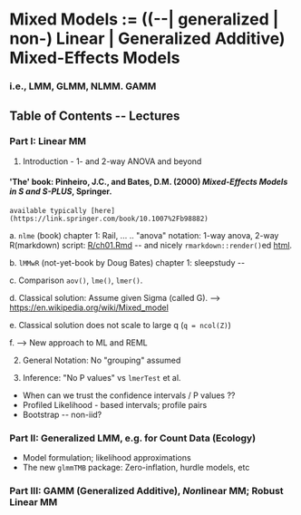 # Mixed Models := ((--| generalized | non-) Linear | Generalized Additive) Mixed-Effects Models
### i.e., LMM, GLMM, NLMM. GAMM

## Table of Contents -- Lectures

### Part I:  Linear MM

1. Introduction - 1- and 2-way ANOVA and beyond

#### 'The' book: Pinheiro, J.C., and Bates, D.M. (2000) *Mixed-Effects Models in S and S-PLUS*, Springer.
	available typically [here](https://link.springer.com/book/10.1007%2Fb98882)

  a. `nlme` (book) chapter 1: Rail, ... .. "anova" notation: 1-way anova, 2-way
     R(markdown) script: [R/ch01.Rmd](R/ch01.Rmd) -- and nicely
     `rmarkdown::render()`ed [html](https://polybox.ethz.ch/index.php/s/zaXWK8VvECC8vuL).

  b. `lMMwR` (not-yet-book by Doug Bates) chapter 1: sleepstudy --

  c. Comparison  `aov()`, `lme()`, `lmer()`.

  d. Classical solution: Assume given Sigma (called G).
	  --> https://en.wikipedia.org/wiki/Mixed_model

  e. Classical solution does not scale to large q (`q = ncol(Z)`)

  f. --> New approach to ML and REML


2. General Notation:  No "grouping" assumed

3. Inference: "No P values" vs `lmerTest` et al.

  - When can we trust the confidence intervals / P values ??
  - Profiled Likelihood - based intervals; profile pairs
  - Bootstrap -- non-iid?


### Part II:  Generalized LMM, e.g. for Count Data (Ecology)

  - Model formulation; likelihood approximations
  - The new `glmmTMB` package: Zero-inflation, hurdle models, etc


### Part III: GAMM (Generalized Additive), *Non*linear MM;  Robust Linear MM

